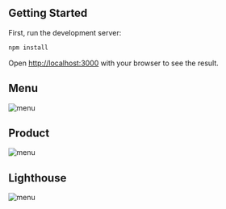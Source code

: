 ## Getting Started

First, run the development server:

```bash
npm install
```

Open [http://localhost:3000](http://localhost:3000) with your browser to see the result.

## Menu

![menu](https://daniilk.eu/menu.png)

## Product

![menu](https://daniilk.eu/product.png)

## Lighthouse

![menu](https://daniilk.eu/lighthouse.png)

